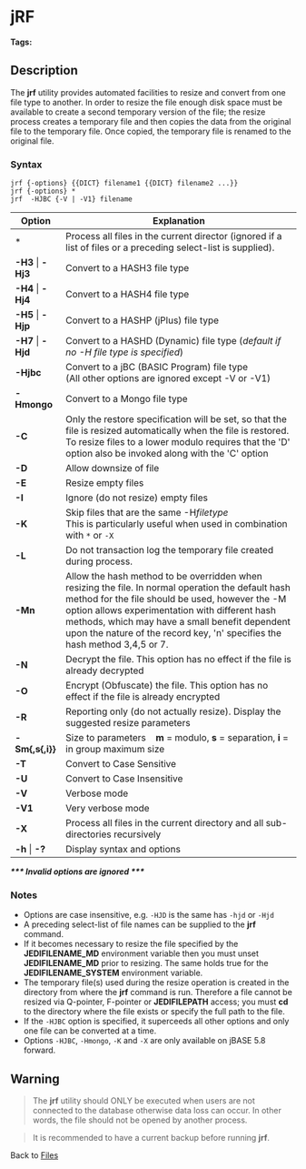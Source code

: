 # jRF

<PageHeader />

**Tags:**
<badge text='hash files' vertical='middle' />
<badge text='file resize' vertical='middle' />

## Description

The **jrf** utility provides automated facilities to resize and convert from one file type to another. In order to resize the file enough disk space must be available to create a second temporary version of the file; the resize process creates a temporary file and then copies the data from the original file to the temporary file. Once copied, the temporary file is renamed to the original file.

### Syntax

```
jrf {-options} {{DICT} filename1 {{DICT} filename2 ...}}
jrf {-options} *
jrf  -HJBC {-V | -V1} filename
```

| Option | Explanation |
| --- | --- |
| \* | Process all files in the current director (ignored if a list of files or a preceding select-list is supplied). |
| **-H3** \| **-Hj3** | Convert to a HASH3 file type |
| **-H4** \| **-Hj4** | Convert to a HASH4 file type |
| **-H5** \| **-Hjp** | Convert to a HASHP (jPlus) file type |
| **-H7** \| **-Hjd** | Convert to a HASHD (Dynamic) file type (*default if no -H file type is specified*) |
| **-Hjbc** | Convert to a jBC (BASIC Program) file type<br>(All other options are ignored except -V or -V1) |
| **-Hmongo** | Convert to a Mongo file type |
| **-C** | Only the restore specification will be set, so that the file is resized automatically when the file is restored. To resize files to a lower modulo requires that the 'D' option also be invoked along with the 'C' option |
| **-D** | Allow downsize of file |
| **-E** | Resize empty files |
| **-I** | Ignore (do not resize) empty files |
| **-K** | Skip files that are the same -H*filetype*<br>This is particularly useful when used in combination with `*` or `-X` |
| **-L** | Do not transaction log the temporary file created during process. |
| **-Mn** | Allow the hash method to be overridden when resizing the file. In normal operation the default hash method for the file should be used, however the -M option allows experimentation with different hash methods, which may have a small benefit dependent upon the nature of the record key, 'n' specifies the hash method 3,4,5 or 7. |
| **-N** | Decrypt the file. This option has no effect if the file is already decrypted |
| **-O** | Encrypt (Obfuscate) the file. This option has no effect if the file is already encrypted |
| **-R** | Reporting only (do not actually resize). Display the suggested resize parameters |
| **-Sm{,s{,i}}** | Size to parameters    **m** = modulo, **s** = separation, **i** = in group maximum size |
| **-T** | Convert to Case Sensitive |
| **-U** | Convert to Case Insensitive |
| **-V** | Verbose mode |
| **-V1** | Very verbose mode |
| **-X** | Process all files in the current directory and all sub-directories recursively |
| **-h** \| **-?** | Display syntax and options |

***\*\*\* Invalid options are ignored \*\*\****

### Notes

- Options are case insensitive, e.g. `-HJD` is the same has `-hjd` or `-Hjd`
- A preceding select-list of file names can be supplied to the **jrf** command.
- If it becomes necessary to resize the file specified by the **JEDIFILENAME\_MD** environment variable then you must unset **JEDIFILENAME\_MD** prior to resizing. The same holds true for the **JEDIFILENAME\_SYSTEM** environment variable.
- The temporary file(s) used during the resize operation is created in the directory from where the **jrf** command is run. Therefore a file cannot be resized via Q-pointer, F-pointer or **JEDIFILEPATH** access; you must **cd** to the directory where the file exists or specify the full path to the file.
- If the `-HJBC` option is specified, it superceeds all other options and only one file can be converted at a time.
- Options  `-HJBC`, `-Hmongo`, `-K` and `-X` are only available on jBASE 5.8 forward.

## Warning

>The **jrf** utility should ONLY be executed when users are not connected to the database otherwise data loss can occur. In other words, the file should not be opened by another process.

>It is recommended to have a current backup before running **jrf**.

Back to [Files](./../README.md)

<PageFooter />
